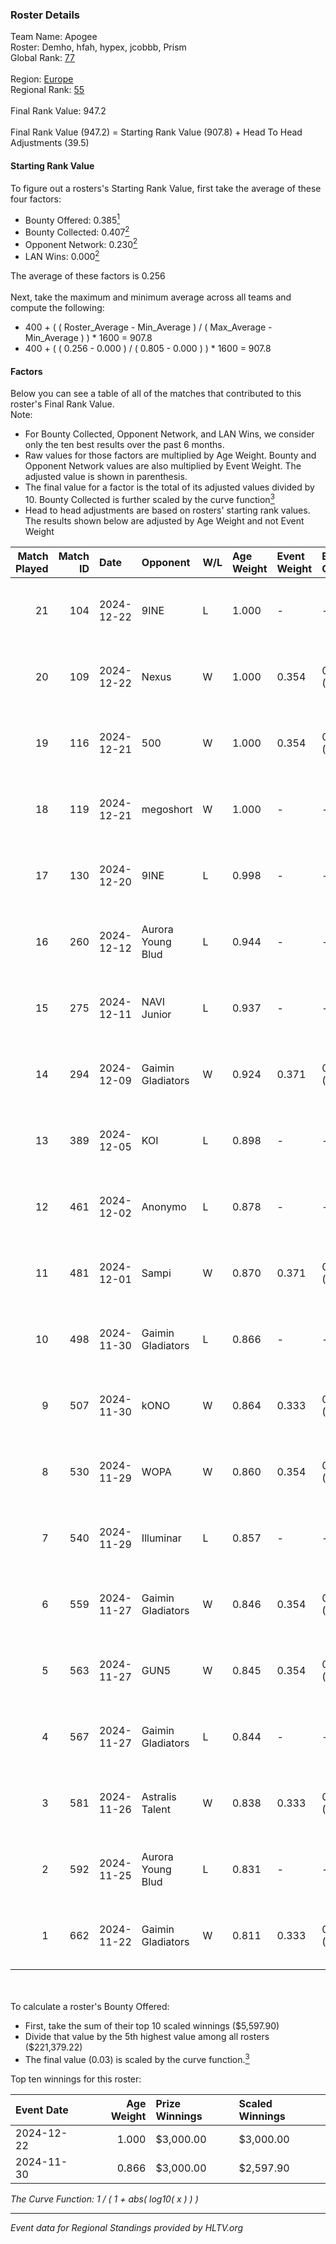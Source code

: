 ### Roster Details<br />
Team Name: Apogee<br />
Roster: Demho, hfah, hypex, jcobbb, Prism<br />
Global Rank: [77](../../standings_global_2025_01_20.md)<br />
<br />
Region: [Europe]( ../../standings_europe_2025_01_20.md)<br />
Regional Rank: [55]( ../../standings_europe_2025_01_20.md)<br />
<br />
Final Rank Value:  947.2<br />
<br />
Final Rank Value (947.2) = Starting Rank Value (907.8) + Head To Head Adjustments (39.5)<br />

#### Starting Rank Value<br />
To figure out a rosters's Starting Rank Value, first take the average of these four factors:<br />
- Bounty Offered: 0.385[<sup>1</sup>](#table2)
- Bounty Collected: 0.407[<sup>2</sup>](#table1)
- Opponent Network: 0.230[<sup>2</sup>](#table1)
- LAN Wins: 0.000[<sup>2</sup>](#table1)

The average of these factors is 0.256<br />
<br />
Next, take the maximum and minimum average across all teams and compute the following:<br />
- 400 + ( ( Roster_Average - Min_Average ) / ( Max_Average - Min_Average ) ) * 1600 = 907.8
- 400 + ( ( 0.256 - 0.000 ) / ( 0.805 - 0.000 ) ) * 1600 = 907.8


#### Factors<br />
Below you can see a table of all of the matches that contributed to this roster's Final Rank Value.<br />
Note:<br />

- For Bounty Collected, Opponent Network, and LAN Wins, we consider only the ten best results over the past 6 months.
- Raw values for those factors are multiplied by Age Weight. Bounty and Opponent Network values are also multiplied by Event Weight. The adjusted value is shown in parenthesis.
- The final value for a factor is the total of its adjusted values divided by 10. Bounty Collected is further scaled by the curve function[<sup>3</sup>](#curveFunction)
- Head to head adjustments are based on rosters' starting rank values. The results shown below are adjusted by Age Weight and not Event Weight
<span id="table1"></span><br />


| Match Played | Match ID | Date       | Opponent          | W/L | Age Weight | Event Weight | Bounty Collected | Opponent Network | LAN Wins  | H2H Adj. | Roster                            |
| -: | -: | :- | :- | :- | :- | :- | :- | :- | :- | -: | :- |
|           21 |      104 | 2024-12-22 | 9INE              | L   | 1.000      | -            | -                | -                | -         |   -12.48 | Demho, hfah, hypex, jcobbb, Prism |
|           20 |      109 | 2024-12-22 | Nexus             | W   | 1.000      | 0.354        | 0.402 (0.142)    | 0.768 (0.272)    | 0 (0.000) |    27.02 | Demho, hfah, hypex, jcobbb, Prism |
|           19 |      116 | 2024-12-21 | 500               | W   | 1.000      | 0.354        | 0.060 (0.021)    | 0.860 (0.304)    | 0 (0.000) |    22.15 | Demho, hfah, hypex, jcobbb, Prism |
|           18 |      119 | 2024-12-21 | megoshort         | W   | 1.000      | -            | -                | -                | 0 (0.000) |     2.71 | Demho, hfah, hypex, jcobbb, Prism |
|           17 |      130 | 2024-12-20 | 9INE              | L   | 0.998      | -            | -                | -                | -         |   -12.63 | Demho, hfah, hypex, jcobbb, Prism |
|           16 |      260 | 2024-12-12 | Aurora Young Blud | L   | 0.944      | -            | -                | -                | -         |   -12.71 | Demho, hfah, hypex, jcobbb, Prism |
|           15 |      275 | 2024-12-11 | NAVI Junior       | L   | 0.937      | -            | -                | -                | -         |    -8.62 | Demho, hfah, hypex, jcobbb, Prism |
|           14 |      294 | 2024-12-09 | Gaimin Gladiators | W   | 0.924      | 0.371        | 0.080 (0.028)    | 0.875 (0.300)    | 0 (0.000) |    15.91 | Demho, hfah, hypex, jcobbb, Prism |
|           13 |      389 | 2024-12-05 | KOI               | L   | 0.898      | -            | -                | -                | -         |   -12.73 | Demho, hfah, hypex, jcobbb, Prism |
|           12 |      461 | 2024-12-02 | Anonymo           | L   | 0.878      | -            | -                | -                | -         |   -18.69 | Demho, hfah, hypex, jcobbb, Prism |
|           11 |      481 | 2024-12-01 | Sampi             | W   | 0.870      | 0.371        | 0.041 (0.013)    | 0.274 (0.088)    | 0 (0.000) |    13.86 | Demho, hfah, hypex, jcobbb, Prism |
|           10 |      498 | 2024-11-30 | Gaimin Gladiators | L   | 0.866      | -            | -                | -                | -         |   -10.81 | Demho, hfah, hypex, jcobbb, Prism |
|            9 |      507 | 2024-11-30 | kONO              | W   | 0.864      | 0.333        | 0.046 (0.013)    | 0.747 (0.215)    | 0 (0.000) |    11.21 | Demho, hfah, hypex, jcobbb, Prism |
|            8 |      530 | 2024-11-29 | WOPA              | W   | 0.860      | 0.354        | 0.061 (0.019)    | 0.620 (0.189)    | 0 (0.000) |    13.28 | Demho, hfah, hypex, jcobbb, Prism |
|            7 |      540 | 2024-11-29 | Illuminar         | L   | 0.857      | -            | -                | -                | -         |   -15.28 | Demho, hfah, hypex, jcobbb, Prism |
|            6 |      559 | 2024-11-27 | Gaimin Gladiators | W   | 0.846      | 0.354        | 0.080 (0.024)    | 0.875 (0.262)    | 0 (0.000) |    15.80 | Demho, hfah, hypex, jcobbb, Prism |
|            5 |      563 | 2024-11-27 | GUN5              | W   | 0.845      | 0.354        | 0.225 (0.067)    | 1.000 (0.299)    | 0 (0.000) |    19.91 | Demho, hfah, hypex, jcobbb, Prism |
|            4 |      567 | 2024-11-27 | Gaimin Gladiators | L   | 0.844      | -            | -                | -                | -         |   -10.46 | Demho, hfah, hypex, jcobbb, Prism |
|            3 |      581 | 2024-11-26 | Astralis Talent   | W   | 0.838      | 0.333        | 0.005 (0.001)    | 0.483 (0.135)    | 0 (0.000) |     8.28 | Demho, hfah, hypex, jcobbb, Prism |
|            2 |      592 | 2024-11-25 | Aurora Young Blud | L   | 0.831      | -            | -                | -                | -         |   -11.76 | Demho, hfah, hypex, jcobbb, Prism |
|            1 |      662 | 2024-11-22 | Gaimin Gladiators | W   | 0.811      | 0.333        | 0.080 (0.022)    | 0.875 (0.236)    | -         |    15.50 | Demho, hfah, hypex, jcobbb, Prism |

<br />
<span id="table2"></span><br />
To calculate a roster's Bounty Offered:<br />

- First, take the sum of their top 10 scaled winnings ($5,597.90)
- Divide that value by the 5th highest value among all rosters ($221,379.22)
- The final value (0.03) is scaled by the curve function.[<sup>3</sup>](#curveFunction)

Top ten winnings for this roster:<br />

| Event Date | Age Weight | Prize Winnings | Scaled Winnings |
| :- | -: | :- | :- |
| 2024-12-22 |      1.000 | $3,000.00      | $3,000.00       |
| 2024-11-30 |      0.866 | $3,000.00      | $2,597.90       |


<span id="curveFunction"></span>_The Curve Function: 1 / ( 1 + abs( log10( x ) ) )_<br />

---
_Event data for Regional Standings provided by HLTV.org_<br />
